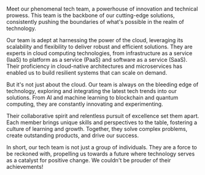 Meet our phenomenal tech team, a powerhouse of innovation and technical prowess. This team is the backbone of our cutting-edge solutions, consistently pushing the boundaries of what's possible in the realm of technology.

Our team is adept at harnessing the power of the cloud, leveraging its scalability and flexibility to deliver robust and efficient solutions. They are experts in cloud computing technologies, from infrastructure as a service (IaaS) to platform as a service (PaaS) and software as a service (SaaS). Their proficiency in cloud-native architectures and microservices has enabled us to build resilient systems that can scale on demand.

But it's not just about the cloud. Our team is always on the bleeding edge of technology, exploring and integrating the latest tech trends into our solutions. From AI and machine learning to blockchain and quantum computing, they are constantly innovating and experimenting.

Their collaborative spirit and relentless pursuit of excellence set them apart. Each member brings unique skills and perspectives to the table, fostering a culture of learning and growth. Together, they solve complex problems, create outstanding products, and drive our success.

In short, our tech team is not just a group of individuals. They are a force to be reckoned with, propelling us towards a future where technology serves as a catalyst for positive change. We couldn't be prouder of their achievements!

